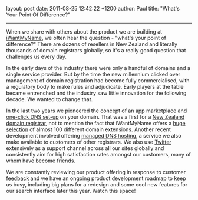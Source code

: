 layout: post
date: 2011-08-25 12:42:22 +1200
author: Paul
title: "What's Your Point Of Difference?"



----

When we share with others about the product we are building at [iWantMyName](https://iwantmyname.co.nz/), we often hear the question - "what's your point of difference?" There are dozens of resellers in New Zealand and literally thousands of domain registrars globally, so it's a really good question that challenges us every day.

In the early days of the industry there were only a handful of domains and a single service provider. But by the time the new millennium clicked over management of domain registration had become fully commercialised, with a regulatory body to make rules and adjudicate. Early players at the table became entrenched and the industry saw little innovation for the following decade. We wanted to change that.

In the last two years we pioneered the concept of an app marketplace and [one-click DNS set-up](https://iwantmyname.co.nz/services) on your domain. That was a first for a [New Zealand domain registrar](https://iwantmyname.co.nz/), not to mention the fact that iWantMyName offers a [huge selection](https://iwantmyname.co.nz/domains/domain-name-registration-list-of-extensions) of almost 100 different domain extensions. Another recent development involved offering [managed DNS hosting](https://iwantmyname.co.nz/dns), a service we also make available to customers of other registrars. We also use [Twitter](https://twitter.com/iWantMyNameNZ) extensively as a support channel across all our sites globally and consistently aim for high satisfaction rates amongst our customers, many of whom have become friends. 

We are constantly reviewing our product offering in response to customer [feedback](http://feedback.iwantmyname.com/forums/8008-general) and we have an ongoing product development roadmap to keep us busy, including big plans for a redesign and some cool new features for our search interface later this year. Watch this space!

